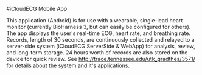 #iCloudECG Mobile App

This application (Android) is for use with a wearable, single-lead heart monitor (currently BioHarness 3, but can easily be configured for others). The app displays the user's real-time ECG, heart rate, and breathing rate. Records, length of 30 seconds, are continuously collected and relayed to a server-side system (iCloudECG ServerSide & WebApp) for analysis, review, and long-term storage. 24 hours worth of records are also stored on the device for quick review. See http://trace.tennessee.edu/utk_gradthes/3571/ for details about the system and it's applications.
